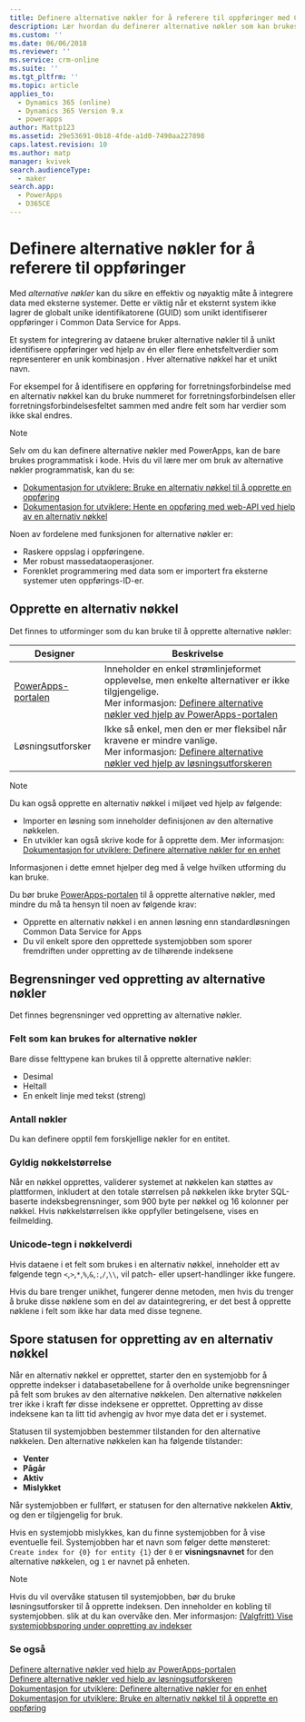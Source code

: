 ```yaml
---
title: Definere alternative nøkler for å referere til oppføringer med Common Data Service for Apps | MicrosoftDocs
description: Lær hvordan du definerer alternative nøkler som kan brukes til å referere til oppføringer i Common Data Service for Apps
ms.custom: ''
ms.date: 06/06/2018
ms.reviewer: ''
ms.service: crm-online
ms.suite: ''
ms.tgt_pltfrm: ''
ms.topic: article
applies_to:
  - Dynamics 365 (online)
  - Dynamics 365 Version 9.x
  - powerapps
author: Mattp123
ms.assetid: 29e53691-0b18-4fde-a1d0-7490aa227898
caps.latest.revision: 10
ms.author: matp
manager: kvivek
search.audienceType:
  - maker
search.app:
  - PowerApps
  - D365CE
---
```

# <a name="define-alternate-keys-to-reference-records"></a>Definere alternative nøkler for å referere til oppføringer

Med *alternative nøkler* kan du sikre en effektiv og nøyaktig måte å integrere data med eksterne systemer. Dette er viktig når et eksternt system ikke lagrer de globalt unike identifikatorene (GUID) som unikt identifiserer oppføringer i Common Data Service for Apps. 

Et system for integrering av dataene bruker alternative nøkler til å unikt identifisere oppføringer ved hjelp av én eller flere enhetsfeltverdier som representerer en unik kombinasjon . Hver alternative nøkkel har et unikt navn. 

For eksempel for å identifisere en oppføring for forretningsforbindelse med en alternativ nøkkel kan du bruke nummeret for forretningsforbindelsen eller forretningsforbindelsesfeltet sammen med andre felt som har verdier som ikke skal endres.

> [!NOTE]
> Selv om du kan definere alternative nøkler med PowerApps, kan de bare brukes programmatisk i kode. Hvis du vil lære mer om bruk av alternative nøkler programmatisk, kan du se:   
> - [Dokumentasjon for utviklere: Bruke en alternativ nøkkel til å opprette en oppføring](/dynamics365/customer-engagement/developer/use-alternate-key-create-record) 
> - [Dokumentasjon for utviklere: Hente en oppføring med web-API ved hjelp av en alternativ nøkkel](/dynamics365/customer-engagement/developer/webapi/retrieve-entity-using-web-api#retrieve-using-an-alternate-key)

Noen av fordelene med funksjonen for alternative nøkler er:  
  
- Raskere oppslag i oppføringene.  
- Mer robust massedataoperasjoner.  
- Forenklet programmering med data som er importert fra eksterne systemer uten oppførings-ID-er.  
  

## <a name="creating-an-alternate-key"></a>Opprette en alternativ nøkkel

Det finnes to utforminger som du kan bruke til å opprette alternative nøkler:

|Designer| Beskrivelse|
|--|--|
|[PowerApps-portalen](https://web.powerapps.com/?utm_source=padocs&utm_medium=linkinadoc&utm_campaign=referralsfromdoc)|Inneholder en enkel strømlinjeformet opplevelse, men enkelte alternativer er ikke tilgjengelige.<br />Mer informasjon: [Definere alternative nøkler ved hjelp av PowerApps-portalen](define-alternate-keys-portal.md)|
|Løsningsutforsker|Ikke så enkel, men den er mer fleksibel når kravene er mindre vanlige.<br />Mer informasjon: [Definere alternative nøkler ved hjelp av løsningsutforskeren](define-alternate-keys-solution-explorer.md) |

> [!NOTE]
> Du kan også opprette en alternativ nøkkel i miljøet ved hjelp av følgende:
> - Importer en løsning som inneholder definisjonen av den alternative nøkkelen.
> - En utvikler kan også skrive kode for å opprette dem. Mer informasjon: [Dokumentasjon for utviklere: Definere alternative nøkler for en enhet](/dynamics365/customer-engagement/developer/define-alternate-keys-entity)

Informasjonen i dette emnet hjelper deg med å velge hvilken utforming du kan bruke. 

Du bør bruke [PowerApps-portalen](https://web.powerapps.com/?utm_source=padocs&utm_medium=linkinadoc&utm_campaign=referralsfromdoc) til å opprette alternative nøkler, med mindre du må ta hensyn til noen av følgende krav:

- Opprette en alternativ nøkkel i en annen løsning enn standardløsningen Common Data Service for Apps
- Du vil enkelt spore den opprettede systemjobben som sporer fremdriften under oppretting av de tilhørende indeksene


## <a name="limits-in-creating-alternate-keys"></a>Begrensninger ved oppretting av alternative nøkler

Det finnes begrensninger ved oppretting av alternative nøkler.

### <a name="fields-that-can-be-used-for-alternate-keys"></a>Felt som kan brukes for alternative nøkler

Bare disse felttypene kan brukes til å opprette alternative nøkler:
 - Desimal
 - Heltall
 - En enkelt linje med tekst (streng)

### <a name="number-of-keys"></a>Antall nøkler

Du kan definere opptil fem forskjellige nøkler for en entitet.
 
### <a name="valid-key-size"></a>Gyldig nøkkelstørrelse

Når en nøkkel opprettes, validerer systemet at nøkkelen kan støttes av plattformen, inkludert at den totale størrelsen på nøkkelen ikke bryter SQL-baserte indeksbegrensninger, som 900 byte per nøkkel og 16 kolonner per nøkkel. Hvis nøkkelstørrelsen ikke oppfyller betingelsene, vises en feilmelding.

### <a name="unicode-characters-in-key-value"></a>Unicode-tegn i nøkkelverdi

Hvis dataene i et felt som brukes i en alternativ nøkkel, inneholder ett av følgende tegn `<`,`>`,`*`,`%`,`&`,`:`,`/`,`\\`, vil patch- eller upsert-handlinger ikke fungere. 

Hvis du bare trenger unikhet, fungerer denne metoden, men hvis du trenger å bruke disse nøklene som en del av dataintegrering, er det best å opprette nøklene i felt som ikke har data med disse tegnene.

## <a name="track-the-status-of-the-creation-of-the-alternate-key"></a>Spore statusen for oppretting av en alternativ nøkkel

Når en alternativ nøkkel er opprettet, starter den en systemjobb for å opprette indekser i databasetabellene for å overholde unike begrensninger på felt som brukes av den alternative nøkkelen. Den alternative nøkkelen trer ikke i kraft før disse indeksene er opprettet. Oppretting av disse indeksene kan ta litt tid avhengig av hvor mye data det er i systemet. 

Statusen til systemjobben bestemmer tilstanden for den alternative nøkkelen. Den alternative nøkkelen kan ha følgende tilstander:
- **Venter**
- **Pågår**
- **Aktiv**
- **Mislykket**

Når systemjobben er fullført, er statusen for den alternative nøkkelen **Aktiv**, og den er tilgjengelig for bruk.

Hvis en systemjobb mislykkes, kan du finne systemjobben for å vise eventuelle feil. Systemjobben har et navn som følger dette mønsteret: `Create index for {0} for entity {1}` der `0` er **visningsnavnet** for den alternative nøkkelen, og `1` er navnet på enheten.


> [!NOTE]
> Hvis du vil overvåke statusen til systemjobben, bør du bruke løsningsutforsker til å opprette indeksen. Den inneholder en kobling til systemjobben. slik at du kan overvåke den. Mer informasjon: [(Valgfritt) Vise systemjobbsporing under oppretting av indekser](define-alternate-keys-solution-explorer.md#optional-view-the-system-job-tracking-creation-of-indexes)
  
  
### <a name="see-also"></a>Se også  

[Definere alternative nøkler ved hjelp av PowerApps-portalen](define-alternate-keys-portal.md)<br />
[Definere alternative nøkler ved hjelp av løsningsutforskeren](define-alternate-keys-solution-explorer.md)<br />
[Dokumentasjon for utviklere: Definere alternative nøkler for en enhet](/dynamics365/customer-engagement/developer/define-alternate-keys-entity)<br />
[Dokumentasjon for utviklere: Bruke en alternativ nøkkel til å opprette en oppføring](/dynamics365/customer-engagement/developer/use-alternate-key-create-record)
